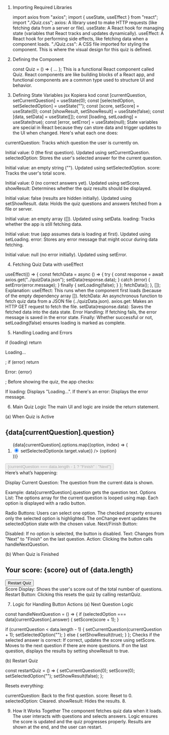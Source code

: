 1. Importing Required Libraries

   import axios from "axios";
   import { useState, useEffect } from "react";
   import "./Quiz.css";
   axios: A library used to make HTTP requests (like fetching data from a server or file).
   useState: A React hook for managing state (variables that React tracks and updates dynamically).
   useEffect: A React hook for performing side effects, like fetching data when a component loads.
   "./Quiz.css": A CSS file imported for styling the component. This is where the visual design for this quiz is defined.

2. Defining the Component

   const Quiz = () => { ... };
   This is a functional React component called Quiz. React components are like building blocks of a React app, and functional components are a common type used to structure UI and behavior.

3. Defining State Variables
   jsx
   Kopiera kod
   const [currentQuestion, setCurrentQuestion] = useState(0);
   const [selectedOption, setSelectedOption] = useState("");
   const [score, setScore] = useState(0);
   const [showResult, setShowResult] = useState(false);
   const [data, setData] = useState([]);
   const [loading, setLoading] = useState(true);
   const [error, setError] = useState(null);
   State variables are special in React because they can store data and trigger updates to the UI when changed. Here's what each one does:

currentQuestion: Tracks which question the user is currently on.

Initial value: 0 (the first question).
Updated using setCurrentQuestion.
selectedOption: Stores the user's selected answer for the current question.

Initial value: an empty string ("").
Updated using setSelectedOption.
score: Tracks the user's total score.

Initial value: 0 (no correct answers yet).
Updated using setScore.
showResult: Determines whether the quiz results should be displayed.

Initial value: false (results are hidden initially).
Updated using setShowResult.
data: Holds the quiz questions and answers fetched from a file or server.

Initial value: an empty array ([]).
Updated using setData.
loading: Tracks whether the app is still fetching data.

Initial value: true (app assumes data is loading at first).
Updated using setLoading.
error: Stores any error message that might occur during data fetching.

Initial value: null (no error initially).
Updated using setError.

4.  Fetching Quiz Data with useEffect

useEffect(() => {
const fetchData = async () => {
try {
const response = await axios.get("../quizData.json");
setData(response.data);
} catch (error) {
setError(error.message);
} finally {
setLoading(false);
}
};
fetchData();
}, []);
Explanation:
useEffect: This runs when the component first loads (because of the empty dependency array []).
fetchData: An asynchronous function to fetch quiz data from a JSON file (../quizData.json).
axios.get: Makes an HTTP GET request to fetch the file.
setData(response.data): Saves the fetched data into the data state.
Error Handling: If fetching fails, the error message is saved in the error state.
Finally: Whether successful or not, setLoading(false) ensures loading is marked as complete.

5. Handling Loading and Errors

if (loading) return <p>Loading...</p>;
if (error) return <p>Error: {error}</p>;
Before showing the quiz, the app checks:

If loading: Displays "Loading...".
If there's an error: Displays the error message.

6.  Main Quiz Logic
    The main UI and logic are inside the return statement.

(a) When Quiz is Active

<div>
  <h2>{data[currentQuestion].question}</h2>
  <ol>
    {data[currentQuestion].options.map((option, index) => (
      <li key={index}>
        <label>
          <input
            type="radio"
            name="option"
            value={option}
            checked={selectedOption === option}
            onChange={(e) => setSelectedOption(e.target.value)}
          />
          {option}
        </label>
      </li>
    ))}
  </ol>
  <button disabled={!selectedOption} onClick={handleNextQuestion}>
    {currentQuestion === data.length - 1 ? "Finish" : "Next"}
  </button>
</div>
Here’s what’s happening:

Display Current Question: The question from the current data is shown.

Example: data[currentQuestion].question gets the question text.
Options List: The options array for the current question is looped using map. Each option is displayed with a radio button.

Radio Buttons:
Users can select one option.
The checked property ensures only the selected option is highlighted.
The onChange event updates the selectedOption state with the chosen value.
Next/Finish Button:

Disabled: If no option is selected, the button is disabled.
Text: Changes from "Next" to "Finish" on the last question.
Action: Clicking the button calls handleNextQuestion.

(b) When Quiz is Finished

<div className="result">
  <h2>
    Your score: {score} out of {data.length}
  </h2>
  <button onClick={restartQuiz}>Restart Quiz</button>
</div>
Score Display: Shows the user's score out of the total number of questions.
Restart Button: Clicking this resets the quiz by calling restartQuiz.

7. Logic for Handling Button Actions
   (a) Next Question Logic

const handleNextQuestion = () => {
if (selectedOption === data[currentQuestion].answer) {
setScore(score + 1);
}

if (currentQuestion < data.length - 1) {
setCurrentQuestion(currentQuestion + 1);
setSelectedOption("");
} else {
setShowResult(true);
}
};
Checks if the selected answer is correct:
If correct, updates the score using setScore.
Moves to the next question if there are more questions.
If on the last question, displays the results by setting showResult to true.

(b) Restart Quiz

const restartQuiz = () => {
setCurrentQuestion(0);
setScore(0);
setSelectedOption("");
setShowResult(false);
};

Resets everything:

currentQuestion: Back to the first question.
score: Reset to 0.
selectedOption: Cleared.
showResult: Hides the results. 8.

9. How It Works Together
   The component fetches quiz data when it loads.
   The user interacts with questions and selects answers.
   Logic ensures the score is updated and the quiz progresses properly.
   Results are shown at the end, and the user can restart.
